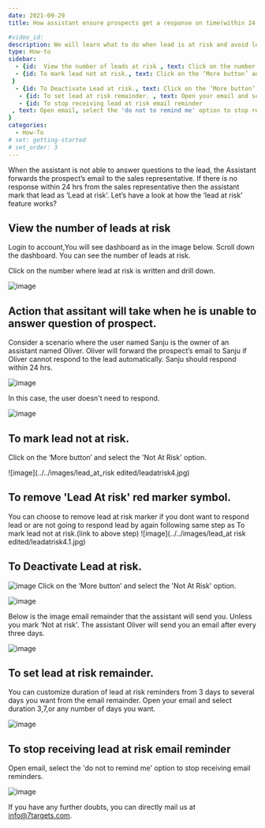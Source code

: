 ```yaml
---
date: 2021-09-29
title: How assistant ensure prospects get a response on time(within 24 hrs)

#video_id: 
description: We will learn what to do when lead is at risk and avoid lead from dropping.
type: How-to
sidebar:
  - {id:  View the number of leads at risk , text: Click on the number  where lead at risk is written and drill down.   }
  - {id: To mark lead not at risk., text: Click on the ‘More button’ and select the 'Not At Risk' option. 
 }
  - {id: To Deactivate Lead at risk., text: Click on the ‘More button’ and select the 'Not At Risk' option.  }
   - {id: To set lead at risk remainder. , text: Open your email and select duration 3,7,or any number of days you want.}
   - {id: To stop receiving lead at risk email reminder
 , text: Open email, select the 'do not to remind me' option to stop receiving email reminders.
}
categories:
  - How-To
# set: getting-started
# set_order: 3
---
```


When the assistant is not able to answer questions to the lead, the Assistant forwards the prospect’s email to the sales representative. If there is no response within 24 hrs from the sales representative then the assistant mark that lead as ‘Lead at risk’. 
Let’s have a look at how the ‘lead at risk’ feature works? 


##   View the number of leads at risk 
Login to account,You will see dashboard as in the image below. Scroll down the dashboard. You can see the number of leads at risk. 

Click on the number  where lead at risk is written and drill down.  


![image](../../images/lead_at_risk/leadatrisk1.jpg)
## Action that assitant will take when he is unable to answer question of prospect.


Consider a scenario where the user named Sanju is the owner of an assistant named Oliver. Oliver will forward the prospect’s email to Sanju if Oliver cannot respond to the lead automatically. Sanju should respond within 24 hrs.  

![image](../../images/lead_at_risk/leadatrisk2.jpg)


In this case, the user doesn't need to respond. 

![image](../../images/lead_at_risk/leadatrisk3.jpg)
## To mark lead not at risk.
Click on the ‘More button’ and select the 'Not At Risk' option. 

![image](../../images/lead_at_risk edited/leadatrisk4.jpg)
## To remove 'Lead At risk' red  marker symbol.
You can choose to remove lead at risk marker if you dont want to respond lead or are not going to respond lead by again following same step as  To mark lead not at risk.(link to above step)
![image](../../images/lead_at risk edited/leadatrisk4.1.jpg)

 ## To Deactivate Lead at risk. 
 ![image](../../images/lead_at_risk/leadatrisk5.jpg)
Click on the ‘More button’ and select the 'Not At Risk' option. 


![image](../../images/lead_at_risk/leadatrisk5.1.jpg)

Below is the image email remainder that the assistant will send you. Unless you mark ‘Not at risk'. The assistant Oliver will send you an email after every three days.

![image](../../images/lead_at_risk/leadatrisk6.jpg)
## To set lead at risk remainder. 

You can customize duration of lead at risk reminders from 3 days to several days you want from the email remainder. 
Open your email and select duration 3,7,or any number of days you want. 

![image](../../images/lead_at_risk/leadatrisk7.jpg)
## To stop receiving lead at risk email reminder

 Open email, select the 'do not to remind me' option to stop receiving email reminders.

![image](../../images/lead_at_risk/leadatrisk8.jpg)

If you have any further doubts, you can directly mail us at info@7targets.com.